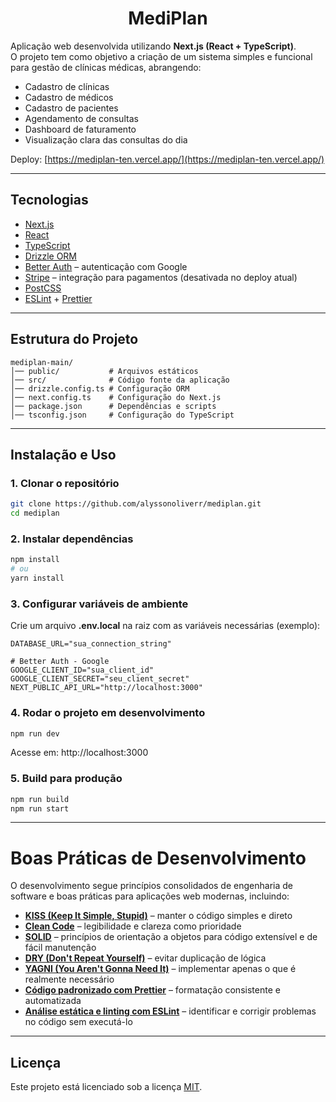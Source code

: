 <h1 align="center">MediPlan</h1>


Aplicação web desenvolvida utilizando **Next.js (React + TypeScript)**.  
O projeto tem como objetivo a criação de um sistema simples e funcional para gestão de clínicas médicas, abrangendo:

- Cadastro de clínicas  
- Cadastro de médicos 
- Cadastro de pacientes  
- Agendamento de consultas  
- Dashboard de faturamento  
- Visualização clara das consultas do dia

Deploy: [https://mediplan-ten.vercel.app/](https://mediplan-ten.vercel.app/)

---

## Tecnologias

- [Next.js](https://nextjs.org/)
- [React](https://react.dev/)
- [TypeScript](https://www.typescriptlang.org/)
- [Drizzle ORM](https://orm.drizzle.team/)
- [Better Auth](https://better-auth.com/) – autenticação com Google
- [Stripe](https://stripe.com/) – integração para pagamentos (desativada no deploy atual)
- [PostCSS](https://postcss.org/)
- [ESLint](https://eslint.org/) + [Prettier](https://prettier.io/)

---

## Estrutura do Projeto

```
mediplan-main/
│── public/           # Arquivos estáticos
│── src/              # Código fonte da aplicação
│── drizzle.config.ts # Configuração ORM
│── next.config.ts    # Configuração do Next.js
│── package.json      # Dependências e scripts
│── tsconfig.json     # Configuração do TypeScript
```

---

## Instalação e Uso

### 1. Clonar o repositório
```bash
git clone https://github.com/alyssonoliverr/mediplan.git
cd mediplan
```

### 2. Instalar dependências
```bash
npm install
# ou
yarn install
```

### 3. Configurar variáveis de ambiente
Crie um arquivo **.env.local** na raiz com as variáveis necessárias (exemplo):

```env
DATABASE_URL="sua_connection_string"

# Better Auth - Google
GOOGLE_CLIENT_ID="sua_client_id"
GOOGLE_CLIENT_SECRET="seu_client_secret"
NEXT_PUBLIC_API_URL="http://localhost:3000"
```

### 4. Rodar o projeto em desenvolvimento
```bash
npm run dev
```
Acesse em: http://localhost:3000

### 5. Build para produção
```bash
npm run build
npm run start
```

---

# Boas Práticas de Desenvolvimento

O desenvolvimento segue princípios consolidados de engenharia de software e boas práticas para aplicações web modernas, incluindo:

- **[KISS (Keep It Simple, Stupid)](https://medium.com/@Masoncoding/understanding-the-kiss-principle-in-software-design-keep-it-simple-stupid-6f5fcd8913f3)** – manter o código simples e direto  
- **[Clean Code](https://blog.codacy.com/what-is-clean-code)** – legibilidade e clareza como prioridade  
- **[SOLID](https://www.digitalocean.com/community/conceptual-articles/s-o-l-i-d-the-first-five-principles-of-object-oriented-design)** – princípios de orientação a objetos para código extensível e de fácil manutenção  
- **[DRY (Don't Repeat Yourself)](https://www.getdbt.com/blog/dry-principles)** – evitar duplicação de lógica  
- **[YAGNI (You Aren't Gonna Need It)](https://martinfowler.com/bliki/Yagni.html)** – implementar apenas o que é realmente necessário  
- **[Código padronizado com Prettier](https://prettier.io/)** – formatação consistente e automatizada  
- **[Análise estática e linting com ESLint](https://medium.com/@fokusman/how-linting-and-eslint-improve-code-quality-fa83d2469efe)** – identificar e corrigir problemas no código sem executá-lo

---

## Licença

Este projeto está licenciado sob a licença [MIT](./LICENSE).
